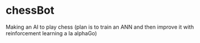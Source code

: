 # chessBot
Making an AI to play chess (plan is to train an ANN and then improve it with reinforcement learning a la alphaGo)
